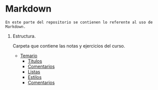 # Markdown

    En este parte del repositorio se contienen lo referente al uso de Markdown. 

1. Estructura.
    
    Carpeta que contiene las notas y ejercicios del curso.

    + [Temario](temas-code)
        * [Titulos](temas/titulos.md)
        * [Comentarios](temas/comentarios.md)
        * [Listas](temas/listas.md)
        * [Estilos](temas/estilos.md)
        * [Comentarios](temas/enlaces.md)
